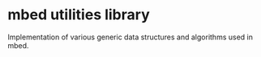 # mbed utilities library

Implementation of various generic data structures and algorithms used in mbed.
